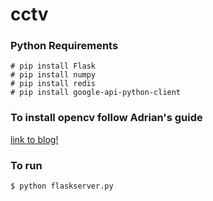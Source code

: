 # cctv

### Python Requirements
```
# pip install Flask
# pip install numpy
# pip install redis
# pip install google-api-python-client
```

### To install opencv follow Adrian's guide
[link to blog!](https://www.pyimagesearch.com/2015/10/26/how-to-install-opencv-3-on-raspbian-jessie/)

### To run
```
$ python flaskserver.py
```